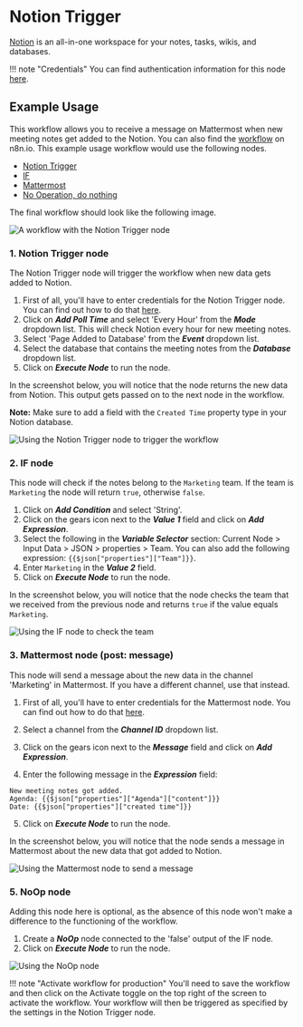 # Notion Trigger

[Notion](https://notion.so) is an all-in-one workspace for your notes, tasks, wikis, and databases.

!!! note "Credentials"
    You can find authentication information for this node [here](/integrations/builtin/credentials/notion/).


## Example Usage

This workflow allows you to receive a message on Mattermost when new meeting notes get added to the Notion. You can also find the [workflow](https://n8n.io/workflows/1089) on n8n.io. This example usage workflow would use the following nodes.

- [Notion Trigger]()
- [IF](/integrations/builtin/core-nodes/n8n-nodes-base.if/)
- [Mattermost](/integrations/builtin/app-nodes/n8n-nodes-base.mattermost/)
- [No Operation, do nothing](/integrations/builtin/core-nodes/n8n-nodes-base.noop/)

The final workflow should look like the following image.

![A workflow with the Notion Trigger node](/_images/integrations/builtin/trigger-nodes/notiontrigger/workflow.png)

### 1. Notion Trigger node

The Notion Trigger node will trigger the workflow when new data gets added to Notion.

1. First of all, you'll have to enter credentials for the Notion Trigger node. You can find out how to do that [here](/integrations/builtin/credentials/notion/).
2. Click on ***Add Poll Time*** and select 'Every Hour' from the ***Mode*** dropdown list. This will check Notion every hour for new meeting notes.
3. Select 'Page Added to Database' from the ***Event*** dropdown list.
4. Select the database that contains the meeting notes from the ***Database*** dropdown list.
5. Click on ***Execute Node*** to run the node.

In the screenshot below, you will notice that the node returns the new data from Notion. This output gets passed on to the next node in the workflow.

**Note:** Make sure to add a field with the `Created Time` property type in your Notion database.

![Using the Notion Trigger node to trigger the workflow](/_images/integrations/builtin/trigger-nodes/notiontrigger/notiontrigger_node.png)

### 2. IF node

This node will check if the notes belong to the `Marketing` team. If the team is `Marketing` the node will return `true`, otherwise `false`.

1. Click on ***Add Condition*** and select 'String'.
2. Click on the gears icon next to the ***Value 1*** field and click on ***Add Expression***.
3. Select the following in the ***Variable Selector*** section: Current Node > Input Data > JSON > properties > Team. You can also add the following expression: `{{$json["properties"]["Team"]}}`.
4. Enter `Marketing` in the ***Value 2*** field.
5. Click on ***Execute Node*** to run the node.

In the screenshot below, you will notice that the node checks the team that we received from the previous node and returns `true` if the value equals `Marketing`.

![Using the IF node to check the team](/_images/integrations/builtin/trigger-nodes/notiontrigger/if_node.png)

### 3. Mattermost node (post: message)

This node will send a message about the new data in the channel 'Marketing' in Mattermost. If you have a different channel, use that instead.

1. First of all, you'll have to enter credentials for the Mattermost node. You can find out how to do that [here](/integrations/builtin/credentials/mattermost/).

2. Select a channel from the ***Channel ID*** dropdown list.
3. Click on the gears icon next to the ***Message*** field and click on ***Add Expression***.
4. Enter the following message in the ***Expression*** field:
```
New meeting notes got added.
Agenda: {{$json["properties"]["Agenda"]["content"]}}
Date: {{$json["properties"]["created time"]}}
```
5. Click on ***Execute Node*** to run the node.

In the screenshot below, you will notice that the node sends a message in Mattermost about the new data that got added to Notion.

![Using the Mattermost node to send a message](/_images/integrations/builtin/trigger-nodes/notiontrigger/mattermost_node.png)

### 5. NoOp node

Adding this node here is optional, as the absence of this node won't make a difference to the functioning of the workflow.

1. Create a ***NoOp*** node connected to the 'false' output of the IF node.
2. Click on ***Execute Node*** to run the node.

![Using the NoOp node](/_images/integrations/builtin/trigger-nodes/notiontrigger/noop_node.png)

!!! note "Activate workflow for production"
    You'll need to save the workflow and then click on the Activate toggle on the top right of the screen to activate the workflow. Your workflow will then be triggered as specified by the settings in the Notion Trigger node.

